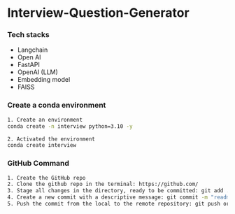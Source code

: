 # Interview-Question-Generator

### Tech stacks
* Langchain
* Open AI
* FastAPI
* OpenAI (LLM)
* Embedding model
* FAISS


### Create a conda environment

```bash
1. Create an environment
conda create -n interview python=3.10 -y

2. Activated the environment
conda create interview

```

### GitHub Command
```bash
1. Create the GitHub repo
2. Clone the github repo in the terminal: https://github.com/
3. Stage all changes in the directory, ready to be committed: git add .
4. Create a new commit with a descriptive message: git commit -m "readme update"
5. Push the commit from the local to the remote repository: git push origin main

```
